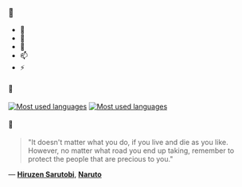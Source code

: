 ### 👋

- 🔭
- 🌱
- 💬
- 📫
- ⚡

#### 🧏

[![Most used languages](https://github-readme-stats-aynah.vercel.app/api/top-langs/?username=aynh&theme=solarized-dark&langs_count=6&layout=compact&hide_title=true)](https://github.com/anuraghazra/github-readme-stats#gh-dark-mode-only)
[![Most used languages](https://github-readme-stats-aynah.vercel.app/api/top-langs/?username=aynh&theme=solarized-light&langs_count=6&layout=compact&hide_title=true)](https://github.com/anuraghazra/github-readme-stats#gh-light-mode-only)

#### 💬

> "It doesn't matter what you do, if you live and die as you like. However, no matter what road you end up taking, remember to protect the people that are precious to you."

&mdash; [**Hiruzen Sarutobi**](https://myanimelist.net/character.php?q=Hiruzen%20Sarutobi&cat=character), [**Naruto**](https://myanimelist.net/search/all?q=Naruto&cat=all)
